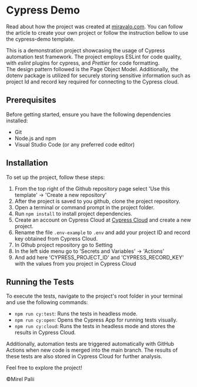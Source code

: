 # Cypress Demo

Read about how the project was created at [miravalo.com](https://www.miravalo.com/). You can follow the article to create your own project or follow the instruction bellow to use the cypress-demo template.

This is a demonstration project showcasing the usage of Cypress automation test framework. The project employs ESLint for code quality, with _eslint_ plugins for cypress, and _Prettier_ for code formatting.\
The design pattern followed is the Page Object Model. Additionally, the dotenv package is utilized for securely storing sensitive information such as project Id and record key required for connecting to the Cypress cloud.

## Prerequisites

Before getting started, ensure you have the following dependencies installed:

- Git
- Node.js and npm
- Visual Studio Code (or any preferred code editor)

## Installation

To set up the project, follow these steps:

1. From the top right of the Github repository page select 'Use this template' -> 'Create a new repository'
2. After the project is saved to you github, clone the project repository.
3. Open a terminal or command prompt in the project folder.
4. Run `npm install` to install project dependencies.
5. Create an account on Cypress Cloud at [Cypress Cloud](https://cloud.cypress.io/signup) and create a new project.
6. Rename the file `.env-example` to `.env` and add your project ID and record key obtained from Cypress Cloud.
7. In Gthub project repository go to Setting
8. In the left side menu go to 'Secrets and Variables' -> 'Actions'
9. And add here 'CYPRESS_PROJECT_ID' and 'CYPRESS_RECORD_KEY' with the values from you project in Cypress Cloud

## Running the Tests

To execute the tests, navigate to the project's root folder in your terminal and use the following commands:

- `npm run cy:test`: Runs the tests in headless mode.
- `npm run cy:open`: Opens the Cypress App for running tests visually.
- `npm run cy:cloud`: Runs the tests in headless mode and stores the results in Cypress Cloud.

Additionally, automation tests are triggered automatically with GitHub Actions when new code is merged into the main branch. The results of these tests are also stored in Cypress Cloud for further analysis.

Feel free to explore the project!

&copy;Mirel Palii
